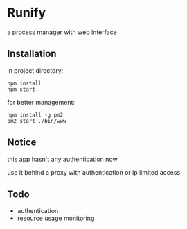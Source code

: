 # Runify
a process manager with web interface

## Installation
in project directory:
```
npm install
npm start
```
for better management:
```
npm install -g pm2
pm2 start ./bin/www
```
## Notice
this app hasn't any authentication now

use it behind a proxy with authentication or ip limited access

## Todo
- authentication
- resource usage monitoring